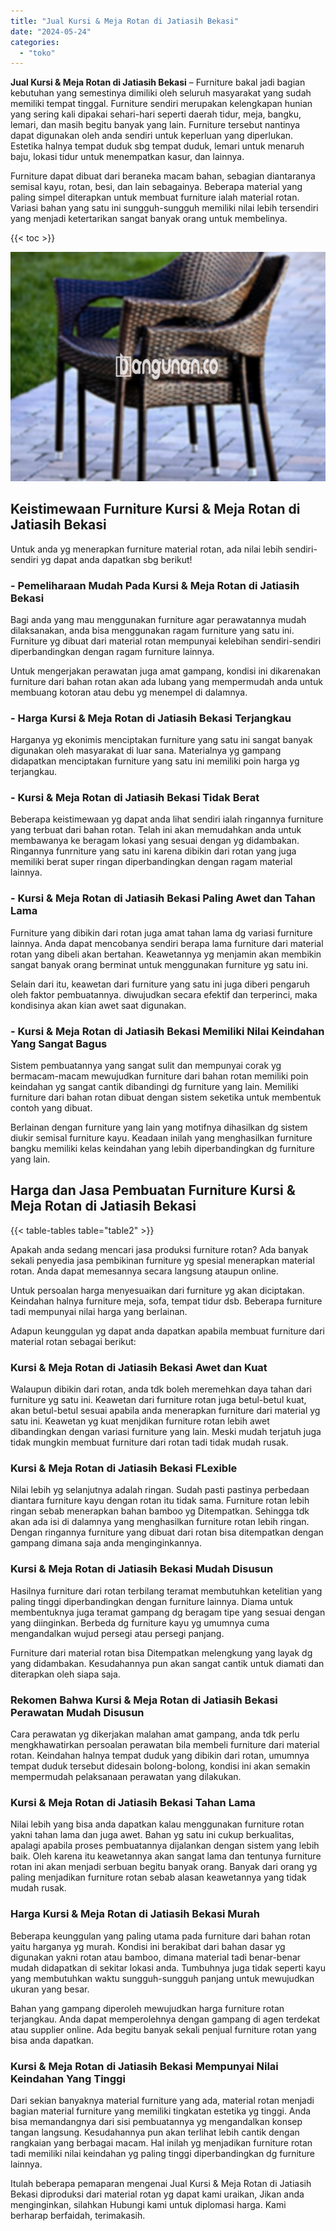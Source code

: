 ```yaml
---
title: "Jual Kursi & Meja Rotan di Jatiasih Bekasi"
date: "2024-05-24"
categories: 
  - "toko"
---
```


**Jual Kursi & Meja Rotan di Jatiasih Bekasi** – Furniture bakal jadi bagian kebutuhan yang semestinya dimiliki oleh seluruh masyarakat yang sudah memiliki tempat tinggal. Furniture sendiri merupakan kelengkapan hunian yang sering kali dipakai sehari-hari seperti daerah tidur, meja, bangku, lemari, dan masih begitu banyak yang lain. Furniture tersebut nantinya dapat digunakan oleh anda sendiri untuk keperluan yang diperlukan. Estetika halnya tempat duduk sbg tempat duduk, lemari untuk menaruh baju, lokasi tidur untuk menempatkan kasur, dan lainnya.

Furniture dapat dibuat dari beraneka macam bahan, sebagian diantaranya semisal kayu, rotan, besi, dan lain sebagainya. Beberapa material yang paling simpel diterapkan untuk membuat furniture ialah material rotan. Variasi bahan yang satu ini sungguh-sungguh memiliki nilai lebih tersendiri yang menjadi ketertarikan sangat banyak orang untuk membelinya.

{{< toc >}}

![Jual Kursi & Meja Rotan di Jatiasih Bekasi](/images/kursi-meja-rotan-murah29.png)

## Keistimewaan Furniture Kursi & Meja Rotan di Jatiasih Bekasi

Untuk anda yg menerapkan furniture material rotan, ada nilai lebih sendiri-sendiri yg dapat anda dapatkan sbg berikut!

### \- Pemeliharaan Mudah Pada Kursi & Meja Rotan di Jatiasih Bekasi

Bagi anda yang mau menggunakan furniture agar perawatannya mudah dilaksanakan, anda bisa menggunakan ragam furniture yang satu ini. Furniture yg dibuat dari material rotan mempunyai kelebihan sendiri-sendiri diperbandingkan dengan ragam furniture lainnya.

Untuk mengerjakan perawatan juga amat gampang, kondisi ini dikarenakan furniture dari bahan rotan akan ada lubang yang mempermudah anda untuk membuang kotoran atau debu yg menempel di dalamnya.

### \- Harga Kursi & Meja Rotan di Jatiasih Bekasi Terjangkau

Harganya yg ekonimis menciptakan furniture yang satu ini sangat banyak digunakan oleh masyarakat di luar sana. Materialnya yg gampang didapatkan menciptakan furniture yang satu ini memiliki poin harga yg terjangkau.

### \- Kursi & Meja Rotan di Jatiasih Bekasi Tidak Berat

Beberapa keistimewaan yg dapat anda lihat sendiri ialah ringannya furniture yang terbuat dari bahan rotan. Telah ini akan memudahkan anda untuk membawanya ke beragam lokasi yang sesuai dengan yg didambakan. Ringannya funrniture yang satu ini karena dibikin dari rotan yang juga memiliki berat super ringan diperbandingkan dengan ragam material lainnya.

### \- Kursi & Meja Rotan di Jatiasih Bekasi Paling Awet dan Tahan Lama

Furniture yang dibikin dari rotan juga amat tahan lama dg variasi furniture lainnya. Anda dapat mencobanya sendiri berapa lama furniture dari material rotan yang dibeli akan bertahan. Keawetannya yg menjamin akan membikin sangat banyak orang berminat untuk menggunakan furniture yg satu ini.

Selain dari itu, keawetan dari furniture yang satu ini juga diberi pengaruh oleh faktor pembuatannya. diwujudkan secara efektif dan terperinci, maka kondisinya akan kian awet saat digunakan.

### \- Kursi & Meja Rotan di Jatiasih Bekasi Memiliki Nilai Keindahan Yang Sangat Bagus

Sistem pembuatannya yang sangat sulit dan mempunyai corak yg bermacam-macam mewujudkan furniture dari bahan rotan memiliki poin keindahan yg sangat cantik dibandingi dg furniture yang lain. Memiliki furniture dari bahan rotan dibuat dengan sistem seketika untuk membentuk contoh yang dibuat.

Berlainan dengan furniture yang lain yang motifnya dihasilkan dg sistem diukir semisal furniture kayu. Keadaan inilah yang menghasilkan furniture bangku memiliki kelas keindahan yang lebih diperbandingkan dg furniture yang lain.

## Harga dan Jasa Pembuatan Furniture Kursi & Meja Rotan di Jatiasih Bekasi

{{< table-tables table="table2" >}}

Apakah anda sedang mencari jasa produksi furniture rotan? Ada banyak sekali penyedia jasa pembikinan furniture yg spesial menerapkan material rotan. Anda dapat memesannya secara langsung ataupun online.

Untuk persoalan harga menyesuaikan dari furniture yg akan diciptakan. Keindahan halnya furniture meja, sofa, tempat tidur dsb. Beberapa furniture tadi mempunyai nilai harga yang berlainan.

Adapun keunggulan yg dapat anda dapatkan apabila membuat furniture dari material rotan sebagai berikut:

### Kursi & Meja Rotan di Jatiasih Bekasi Awet dan Kuat

Walaupun dibikin dari rotan, anda tdk boleh meremehkan daya tahan dari furniture yg satu ini. Keawetan dari furniture rotan juga betul-betul kuat, akan betul-betul sesuai apabila anda menerapkan furniture dari material yg satu ini. Keawetan yg kuat menjdikan furniture rotan lebih awet dibandingkan dengan variasi furniture yang lain. Meski mudah terjatuh juga tidak mungkin membuat furniture dari rotan tadi tidak mudah rusak.

### Kursi & Meja Rotan di Jatiasih Bekasi FLexible

Nilai lebih yg selanjutnya adalah ringan. Sudah pasti pastinya perbedaan diantara furniture kayu dengan rotan itu tidak sama. Furniture rotan lebih ringan sebab menerapkan bahan bamboo yg Ditempatkan. Sehingga tdk akan ada isi di dalamnya yang menghasilkan furniture rotan lebih ringan. Dengan ringannya furniture yang dibuat dari rotan bisa ditempatkan dengan gampang dimana saja anda menginginkannya.

### Kursi & Meja Rotan di Jatiasih Bekasi Mudah Disusun

Hasilnya furniture dari rotan terbilang teramat membutuhkan ketelitian yang paling tinggi diperbandingkan dengan furniture lainnya. Diama untuk membentuknya juga teramat gampang dg beragam tipe yang sesuai dengan yang diinginkan. Berbeda dg furniture kayu yg umumnya cuma mengandalkan wujud persegi atau persegi panjang.

Furniture dari material rotan bisa Ditempatkan melengkung yang layak dg yang didambakan. Kesudahannya pun akan sangat cantik untuk diamati dan diterapkan oleh siapa saja.

### Rekomen Bahwa Kursi & Meja Rotan di Jatiasih Bekasi Perawatan Mudah Disusun

Cara perawatan yg dikerjakan malahan amat gampang, anda tdk perlu mengkhawatirkan persoalan perawatan bila membeli furniture dari material rotan. Keindahan halnya tempat duduk yang dibikin dari rotan, umumnya tempat duduk tersebut didesain bolong-bolong, kondisi ini akan semakin mempermudah pelaksanaan perawatan yang dilakukan.

### Kursi & Meja Rotan di Jatiasih Bekasi Tahan Lama

Nilai lebih yang bisa anda dapatkan kalau menggunakan furniture rotan yakni tahan lama dan juga awet. Bahan yg satu ini cukup berkualitas, apalagi apabila proses pembuatannya dijalankan dengan sistem yang lebih baik. Oleh karena itu keawetannya akan sangat lama dan tentunya furniture rotan ini akan menjadi serbuan begitu banyak orang. Banyak dari orang yg paling menjadikan furniture rotan sebab alasan keawetannya yang tidak mudah rusak.

### Harga Kursi & Meja Rotan di Jatiasih Bekasi Murah

Beberapa keunggulan yang paling utama pada furniture dari bahan rotan yaitu harganya yg murah. Kondisi ini berakibat dari bahan dasar yg digunakan yakni rotan atau bamboo, dimana material tadi benar-benar mudah didapatkan di sekitar lokasi anda. Tumbuhnya juga tidak seperti kayu yang membutuhkan waktu sungguh-sungguh panjang untuk mewujudkan ukuran yang besar.

Bahan yang gampang diperoleh mewujudkan harga furniture rotan terjangkau. Anda dapat memperolehnya dengan gampang di agen terdekat atau supplier online. Ada begitu banyak sekali penjual furniture rotan yang bisa anda dapatkan.

### Kursi & Meja Rotan di Jatiasih Bekasi Mempunyai Nilai Keindahan Yang Tinggi

Dari sekian banyaknya material furniture yang ada, material rotan menjadi bagian material furniture yang memiliki tingkatan estetika yg tinggi. Anda bisa memandangnya dari sisi pembuatannya yg mengandalkan konsep tangan langsung. Kesudahannya pun akan terlihat lebih cantik dengan rangkaian yang berbagai macam. Hal inilah yg menjadikan furniture rotan tadi memiliki nilai keindahan yg paling tinggi diperbandingkan dg furniture lainnya.

Itulah beberapa pemaparan mengenai Jual Kursi & Meja Rotan di Jatiasih Bekasi diproduksi dari material rotan yg dapat kami uraikan, Jikan anda menginginkan, silahkan Hubungi kami untuk diplomasi harga. Kami berharap berfaidah, terimakasih.

